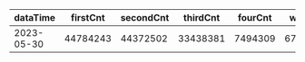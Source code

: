 |dataTime|firstCnt|secondCnt|thirdCnt|fourCnt|winCnt|vrate|wrate|
|-|-|-|-|-|-|-|-|
|2023-05-30|44784243|44372502|33438381|7494309|6714396|0%|0%|